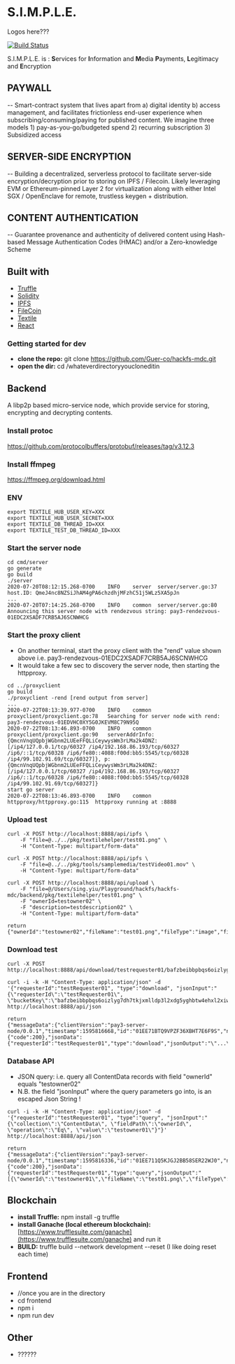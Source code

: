 # S.I.M.P.L.E.

Logos here???

[![Build Status](https://travis-ci.org/joemccann/dillinger.svg?branch=master)](https://travis-ci.org/joemccann/dillinger)

S.I.M.P.L.E. is :  **S**ervices for **I**nformation and **M**edia **P**ayments, **L**egitimacy and **E**ncryption
## PAYWALL
-- Smart-contract system that lives apart from a) digital identity b) access management, and facilitates frictionless end-user experience when subscribing/consuming/paying for published content. We imagine three models 1) pay-as-you-go/budgeted spend 2) recurring subscription 3) Subsidized access
## SERVER-SIDE ENCRYPTION
-- Building a decentralized, serverless protocol to facilitate server-side encryption/decryption prior to storing on IPFS / Filecoin. Likely leveraging EVM or Ethereum-pinned Layer 2 for virtualization along with either Intel SGX / OpenEnclave for remote, trustless keygen + distribution.
## CONTENT AUTHENTICATION
-- Guarantee provenance and authenticity of delivered content using Hash-based Message Authentication Codes (HMAC) and/or a Zero-knowledge Scheme

## Built with
* [Truffle](https://www.google.com)
* [Solidity](https://www.google.com)
* [IPFS](https://www.google.com)
* [FileCoin](https://www.google.com)
* [Textile](https://www.google.com)
* [React](https://www.google.com)


### Getting started for dev

* **clone the repo:** git clone https://github.com/Guer-co/hackfs-mdc.git
* **open the dir:** cd /whateverdirectoryyoucloneditin

## Backend
A libp2p based micro-service node, which provide service for storing, encrypting and decrypting contents.

### Install protoc
https://github.com/protocolbuffers/protobuf/releases/tag/v3.12.3

### Install ffmpeg
https://ffmpeg.org/download.html

### ENV
```
export TEXTILE_HUB_USER_KEY=XXX
export TEXTILE_HUB_USER_SECRET=XXX
export TEXTILE_DB_THREAD_ID=XXX
export TEXTILE_TEST_DB_THREAD_ID=XXX
```

### Start the server node
```
cd cmd/server
go generate
go build
./server
2020-07-20T08:12:15.268-0700	INFO	server	server/server.go:37	host.ID: QmeJ4nc8NZSiJhAM4gPA6chzdhjMFzhC51j5WLz5XA5pJn
...
2020-07-20T07:14:25.268-0700	INFO	common	server/server.go:80	Announcing this server node with rendezvous string: pay3-rendezvous-01EDC2XSADF7CRB5AJ6SCNWHCG
```

### Start the proxy client
* On another terminal, start the proxy client with the "rend" value shown above i.e. pay3-rendezvous-01EDC2XSADF7CRB5AJ6SCNWHCG
* It would take a few sec to discovery the server node, then starting the httpproxy.
```
cd ../proxyclient
go build
./proxyclient -rend [rend output from server]
...
2020-07-22T08:13:39.977-0700	INFO	common	proxyclient/proxyclient.go:78	Searching for server node with rend: pay3-rendezvous-01EDVHC0XY5G0JKEVM8C79N95Q
2020-07-22T08:13:46.893-0700	INFO	common	proxyclient/proxyclient.go:90	serverAddrInfo: {QmcnVnqUQpbjWGbnm2LUEeFFQLiCeywysWm3rLMa2k4DNZ: [/ip4/127.0.0.1/tcp/60327 /ip4/192.168.86.193/tcp/60327 /ip6/::1/tcp/60328 /ip6/fe80::4088:f00d:bb5:5545/tcp/60328 /ip4/99.102.91.69/tcp/60327]}, p: {QmcnVnqUQpbjWGbnm2LUEeFFQLiCeywysWm3rLMa2k4DNZ: [/ip4/127.0.0.1/tcp/60327 /ip4/192.168.86.193/tcp/60327 /ip6/::1/tcp/60328 /ip6/fe80::4088:f00d:bb5:5545/tcp/60328 /ip4/99.102.91.69/tcp/60327]}
start go server
2020-07-22T08:13:46.893-0700	INFO	common	httpproxy/httpproxy.go:115	httpproxy running at :8888
```

### Upload test
```
curl -X POST http://localhost:8888/api/ipfs \
    -F "file=@../../pkg/textilehelper/test01.png" \
    -H "Content-Type: multipart/form-data"
```
```
curl -X POST http://localhost:8888/api/ipfs \
    -F "file=@../../pkg/tools/samplemedia/testVideo01.mov" \
    -H "Content-Type: multipart/form-data"
```
```
curl -X POST http://localhost:8888/api/upload \
    -F "file=@/Users/sing.yiu/Playground/hackfs/hackfs-mdc/backend/pkg/textilehelper/test01.png" \
    -F "ownerId=testowner02" \
    -F "description=testdescription02" \
    -H "Content-Type: multipart/form-data"

return
{"ownerId":"testowner02","fileName":"test01.png","fileType":"image","fileSize":500269,"description":"testdescription02","threadKey":"bafkqyvemctry6u5zbmzdmws5ubgwnnmitniribu7xe2qudfvhaqffka","bucketKey":"bafzbeihebjpoa6cj7j4nuqidgjxdatqep5f54nfta3oq543ij26y7i453u","encryptedUrl":"https://hub.textile.io/ipns/bafzbeihebjpoa6cj7j4nuqidgjxdatqep5f54nfta3oq543ij26y7i453u","previewUrl":"https://hub.textile.io/ipns/bafzbeics7vq3bg4tufogmczwtzsdb5cfvbxc3lz7ismpom3bqpagnslpry/thumbnail.jpg","receivedAt":1595814840773,"updatedAt":1595814843631}
```

### Download test
```
curl -X POST http://localhost:8888/api/download/testrequester01/bafzbeibbpbqs6oizlyg7dh7tkjxmlldp3l2xdg5yghbtw4ehxl2xiwkyba
```
```
curl -i -k -H "Content-Type: application/json" -d '{"requesterId":"testRequester01", "type":"download", "jsonInput":"{\"requesterId\":\"testRequester01\", \"bucketKey\":\"bafzbeibbpbqs6oizlyg7dh7tkjxmlldp3l2xdg5yghbtw4ehxl2xiwkyba\"}"}' http://localhost:8888/api/json

return
{"messageData":{"clientVersion":"pay3-server-node/0.0.1","timestamp":1595816668,"id":"01EE71BTQ9VPZF36XBHT7E6F9S","nodeId":"QmR4adopEs97RKS737SCaT6jfCaPExbAN2ohE7nzhyLyLu","nodePubKey":"CAASpgIwggEiMA0GCSqGSIb3DQEBAQUAA4IBDwAwggEKAoIBAQC51cbCBoEhvZt61FmlGgWcbS7A3jPJuWRY0RZN8UKDkn79vkSubywbZQ4QUh9ivsKiIV82UE5p8qsJ7dtEFN1Jde+u3PtEeLhwLb5iwqumUO80Kjg6bkWsGG2v1vyAGu3VqqVNTmQ/JQ7xQ6yhcIXleFM61+wXHJMa9p5EA0dh9SAjILBHnlZIQqzsRDjLqWdaDwYiP96DltiGNtj3RhxTuHgUCHSJF5FI4x9dQMpAewqsdwhZC461g8RGMqUpopLDhflyZWLfzmLQ5XP6Xcl9EiwsB2kG8Dn/XBLeq1qDZlM6A8XVKL8MRGT8oybUOcNHkhnfkFwLExe3cC6AQeZzAgMBAAE=","sign":"KNq/vGDvNgChD5aGJZ7X0PYNaczrNhb79PdK7IdzO3AbFNo8feol7m8O/qxIknK0ChDeILqLZjNo3yvglYpy3d5H3wqa3/CT2NLFKJLlhArj8BCgxRYOQnlkBdDGMlvFfIyQI46wUBpJGtfBEp4u4ij/JJB86Xlw+scDmMzZXpRpRJWmAMGAF+mdqETLmVvqezaN8+jx40TbjsWfW0612BBow/GJ5xcrwdifs7H2yAz9wbDb2cZ0zSiLFDYVj3JYKoPbnnN07IUEQJdsffAER+2VXCRNwelC3/ibgAocc+mgxJimpbLeuoPYTC/DdP/lsvv5R2Cb16+/LOhZNln1gg=="},"responseData":{"code":200},"jsonData":{"requesterId":"testRequester01","type":"download","jsonOutput":"\"...\"","receivedAt":1595816667883,"updatedAt":1595816668276}}
```

### Database API
* JSON query: i.e. query all ContentData records with field "ownerId" equals "testowner02"
* N.B. the field "jsonInput" where the query parameters go into, is an escaped Json String !
```
curl -i -k -H "Content-Type: application/json" -d '{"requesterId":"testRequester01", "type":"query", "jsonInput":"{\"collection\":\"ContentData\", \"fieldPath\":\"ownerId\", \"operation\":\"Eq\", \"value\":\"testowner01\"}"}' http://localhost:8888/api/json

return
{"messageData":{"clientVersion":"pay3-server-node/0.0.1","timestamp":1595816336,"id":"01EE711Q5KJGJ2BB58SER22WJ0","nodeId":"QmR4adopEs97RKS737SCaT6jfCaPExbAN2ohE7nzhyLyLu","nodePubKey":"CAASpgIwggEiMA0GCSqGSIb3DQEBAQUAA4IBDwAwggEKAoIBAQC51cbCBoEhvZt61FmlGgWcbS7A3jPJuWRY0RZN8UKDkn79vkSubywbZQ4QUh9ivsKiIV82UE5p8qsJ7dtEFN1Jde+u3PtEeLhwLb5iwqumUO80Kjg6bkWsGG2v1vyAGu3VqqVNTmQ/JQ7xQ6yhcIXleFM61+wXHJMa9p5EA0dh9SAjILBHnlZIQqzsRDjLqWdaDwYiP96DltiGNtj3RhxTuHgUCHSJF5FI4x9dQMpAewqsdwhZC461g8RGMqUpopLDhflyZWLfzmLQ5XP6Xcl9EiwsB2kG8Dn/XBLeq1qDZlM6A8XVKL8MRGT8oybUOcNHkhnfkFwLExe3cC6AQeZzAgMBAAE=","sign":"M1ZvcQDIM50Iooh2ulnaeciR3Z2yQ1PnyXW4Tr2xw6wcN8RF1g0i7keRHakVm36WYnfNvm1nPDeyckYCOXRdbB3WBxQc8JUoj4I2/v01Z9BgwXrXK+Nk1E1rY7Gc/yzP3iSZPv4QGgRKAUIiBtQcp2w+lEcXUoSQCtV449swpJbo1mw1jwU5dplKtlt+eoDMmAHke4V1U4ZKrUzkCZMl0YU7BmHSlR/eC+EMPKrxdrJrZwhX6eg4FraMFLHJ03t3w5jLAv5E13PYPi+TvJ7JW+Yw7Un/zgV/kjHRlWnpAss+KM0zx9798YjXt/S8ZYWZAAPfPnsr28a+0FGqvRl3Fg=="},"responseData":{"code":200},"jsonData":{"requesterId":"testRequester01","type":"query","jsonOutput":"[{\"ownerId\":\"testowner01\",\"fileName\":\"test01.png\",\"fileType\":\"image\",\"fileSize\":500269,\"description\":\"test01\",\"threadKey\":\"bafkqyvemctry6u5zbmzdmws5ubgwnnmitniribu7xe2qudfvhaqffka\",\"bucketKey\":\"bafzbeig57kazgtszsil3vjk64ccgmtf34hqu43yqzdzzgqu45dy3edi3bu\",\"encryptedUrl\":\"https://hub.textile.io/ipns/bafzbeig57kazgtszsil3vjk64ccgmtf34hqu43yqzdzzgqu45dy3edi3bu\",\"previewUrl\":\"https://hub.textile.io/ipns/bafzbeidfjtnkf6dp472oxixfsdxksyivrysulmlomgfyq5gqumuuvxj5ui/test01.png\",\"receivedAt\":1595254379594,\"updatedAt\":1595254383095},...]","receivedAt":1595816336565,"updatedAt":1595816336728}}
```

## Blockchain
* **install Truffle:** npm install -g truffle
* **install Ganache (local ethereum blockchain):** [https://www.trufflesuite.com/ganache](https://www.trufflesuite.com/ganache) and run it
* **BUILD:** truffle build --network development --reset    (I like doing reset each time)

## Frontend
* //once you are in the directory
* cd frontend
* npm i
* npm run dev

## Other
* ??????
